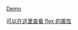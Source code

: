 [Demo](https://cody1991.github.io/learn/JavaScript30/5/index.html)

[可以在这里查看 flex 的属性](http://the-echoplex.net/flexyboxes/)